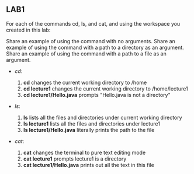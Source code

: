 ## **LAB1**

For each of the commands cd, ls, and cat, and using the workspace you created in this lab:

Share an example of using the command with no arguments.
Share an example of using the command with a path to a directory as an argument.
Share an example of using the command with a path to a file as an argument.

* *cd*:
  1. **cd** changes the current working directory to /home
  2. **cd lecture1** changes the current working directory to /home/lecture1
  3. **cd lecture1/Hello.java** prompts "Hello.java is not a directory"

* *ls*:
  1. **ls** lists all the files and directories under current working directory
  2. **ls lecture1** lists all the files and directories under lecture1 
  3. **ls lecture1/Hello.java** literally prints the path to the file

* *cat*:
  1. **cat** changes the terminal to pure text editing mode
  2. **cat lecture1** prompts lecture1 is a directory
  3. **cat lecture1/Hello.java** prints out all the text in this file
